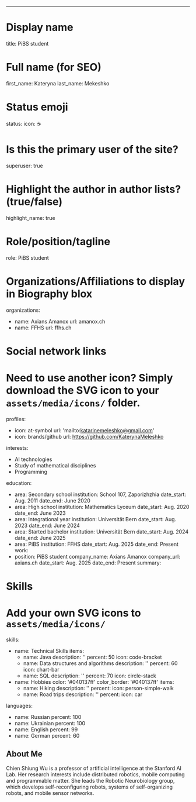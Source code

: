 ---
# Display name
title: PiBS student

# Full name (for SEO)
first_name: Kateryna
last_name: Mekeshko

# Status emoji
status:
  icon: ☕️

# Is this the primary user of the site?
superuser: true

# Highlight the author in author lists? (true/false)
highlight_name: true

# Role/position/tagline
role: PiBS student

# Organizations/Affiliations to display in Biography blox
organizations:
  - name: Axians Amanox
    url: amanox.ch
  - name: FFHS
    url: ffhs.ch

# Social network links
# Need to use another icon? Simply download the SVG icon to your `assets/media/icons/` folder.
profiles:
  - icon: at-symbol
    url: 'mailto:katarinemeleshko@gmail.com'
  - icon: brands/github
    url: https://github.com/KaterynaMeleshko

interests:
  - AI technologies
  - Study of mathematical disciplines
  - Programming

education:
  - area: Secondary school
    institution: School 107, Zaporizhzhia
    date_start: Aug. 2011
    date_end: June 2020
  - area: High school
    institution: Mathematics Lyceum
    date_start: Aug. 2020
    date_end: June 2023
  - area: Integrational year
    institution: Universität Bern
    date_start: Aug. 2023
    date_end: June 2024
  - area: Started bachelor
    institution: Universität Bern
    date_start: Aug. 2024
    date_end: June 2025
  - area: PiBS
    institution: FFHS 
    date_start: Aug. 2025
    date_end: Present
work:
  - position: PiBS student
    company_name: Axians Amanox
    company_url: axians.ch
    date_start: Aug. 2025
    date_end: Present
    summary: 
# Skills
# Add your own SVG icons to `assets/media/icons/`
skills:
  - name: Technical Skills
    items:
      - name: Java
        description: ''
        percent: 50
        icon: code-bracket
      - name: Data structures and algorithms
        description: ''
        percent: 60
        icon: chart-bar
      - name: SQL
        description: ''
        percent: 70
        icon: circle-stack
  - name: Hobbies
    color: '#040137ff'
    color_border: '#040137ff'
    items:
      - name: Hiking
        description: ''
        percent:
        icon: person-simple-walk
      - name: Road trips
        description: ''
        percent:
        icon: car

languages:
  - name: Russian
    percent: 100
  - name: Ukrainian
    percent: 100
  - name: English
    percent: 99
  - name: German
    percent: 60

## About Me

Chien Shiung Wu is a professor of artificial intelligence at the Stanford AI Lab. Her research interests include distributed robotics, mobile computing and programmable matter. She leads the Robotic Neurobiology group, which develops self-reconfiguring robots, systems of self-organizing robots, and mobile sensor networks.
